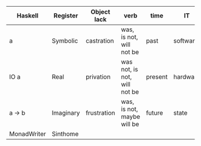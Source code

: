 
Haskell  | Register | Object lack | verb  | time | IT
---------|----------|-------------|-------|------|---------
a | Symbolic | castration  |  was, is not, will not be  |   past | software
IO a | Real | privation | was not, is not, will not be  | present | hardware
a -> b | Imaginary | frustration | was, is not, maybe will be | future | state
MonadWriter | Sinthome
